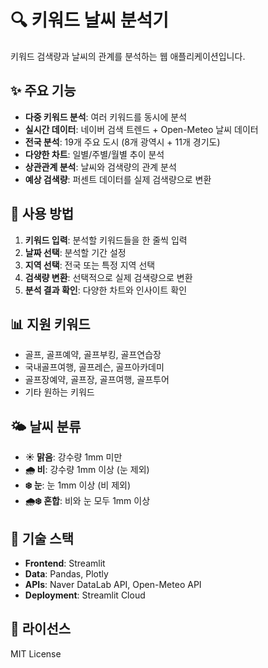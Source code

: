 # 🔍 키워드 날씨 분석기

키워드 검색량과 날씨의 관계를 분석하는 웹 애플리케이션입니다.

## ✨ 주요 기능

- **다중 키워드 분석**: 여러 키워드를 동시에 분석
- **실시간 데이터**: 네이버 검색 트렌드 + Open-Meteo 날씨 데이터
- **전국 분석**: 19개 주요 도시 (8개 광역시 + 11개 경기도)
- **다양한 차트**: 일별/주별/월별 추이 분석
- **상관관계 분석**: 날씨와 검색량의 관계 분석
- **예상 검색량**: 퍼센트 데이터를 실제 검색량으로 변환

## 🚀 사용 방법

1. **키워드 입력**: 분석할 키워드들을 한 줄씩 입력
2. **날짜 선택**: 분석할 기간 설정
3. **지역 선택**: 전국 또는 특정 지역 선택
4. **검색량 변환**: 선택적으로 실제 검색량으로 변환
5. **분석 결과 확인**: 다양한 차트와 인사이트 확인

## 📊 지원 키워드

- 골프, 골프예약, 골프부킹, 골프연습장
- 국내골프여행, 골프레슨, 골프아카데미
- 골프장예약, 골프장, 골프여행, 골프투어
- 기타 원하는 키워드

## 🌤️ 날씨 분류

- **☀️ 맑음**: 강수량 1mm 미만
- **🌧️ 비**: 강수량 1mm 이상 (눈 제외)
- **❄️ 눈**: 눈 1mm 이상 (비 제외)
- **🌧️❄️ 혼합**: 비와 눈 모두 1mm 이상

## 🔧 기술 스택

- **Frontend**: Streamlit
- **Data**: Pandas, Plotly
- **APIs**: Naver DataLab API, Open-Meteo API
- **Deployment**: Streamlit Cloud

## 📝 라이선스

MIT License
